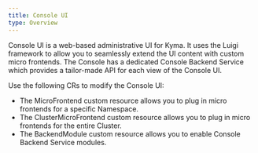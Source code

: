 ```yaml
---
title: Console UI
type: Overview
---
```


Console UI is a web-based administrative UI for Kyma. It uses the Luigi framework to allow you to seamlessly extend the UI content with custom micro frontends. The Console has a dedicated Console Backend Service which provides a tailor-made API for each view of the Console UI.

Use the following CRs to modify the Console UI:
- The MicroFrontend custom resource allows you to plug in micro frontends for a specific Namespace.
- The ClusterMicroFrontend custom resource allows you to plug in micro frontends for the entire Cluster.
- The BackendModule custom resource allows you to enable Console Backend Service modules.
